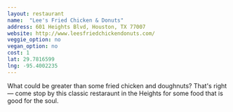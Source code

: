 ```yaml
---
layout: restaurant
name:  "Lee's Fried Chicken & Donuts"
address: 601 Heights Blvd, Houston, TX 77007
website: http://www.leesfriedchickendonuts.com/
veggie_option: no
vegan_option: no
cost: 1
lat: 29.7816599
lng: -95.4002235
---
```


What could be greater than some fried chicken and doughnuts? That's right— come stop by this classic restaraunt in the Heights for some food that is good for the soul.
